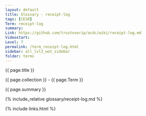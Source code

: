 ```yaml
---
layout: default
title: Glossary - receipt-log
tags: [CESR]
Term: receipt-log
summary: 
Link: https://github.com/trustoverip/acdc/wiki/receipt-log.md
Videostart: 
Level: 7
permalink: /term_receipt-log.html
sidebar: all_lvl3_wot_sidebar
folder: terms
---
```


{{ page.title }}

{{ page.collection }} - {{ page.Term }}

   {{ page.summary }}

{% include_relative glossary/receipt-log.md %}

 {% include links.html %} 
